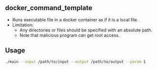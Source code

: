 ## docker\_command\_template
* Runs executable file in a docker container as if it is a local file.
* Limitation:
  * Any directories or files should be specified with an absolute path.
  * Note that malicious program can get root access.

## Usage
```sh
./main --input /path/to/input --output /path/to/output --param 1
```
